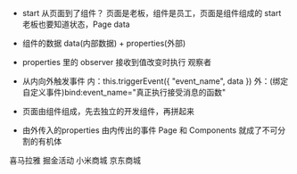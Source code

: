 - start 从页面到了组件？
  页面是老板，组件是员工，页面是组件组成的
  start 老板也要知道状态，Page data 
  <countdown start="{{start}}" />

- 组件的数据 data(内部数据) + properties(外部)
- properties 里的 observer 接收到值改变时执行 观察者
- 从内向外触发事件
  内：this.triggerEvent({
    "event_name",
    data
  })
  外：(绑定自定义事件)bind:event_name="真正执行接受消息的函数"

- 页面由组件组成，先去独立的开发组件，再拼起来
- 由外传入的properties 由内传出的事件
Page 和 Components 就成了不可分割的有机体 

喜马拉雅 掘金活动 小米商城 京东商城
